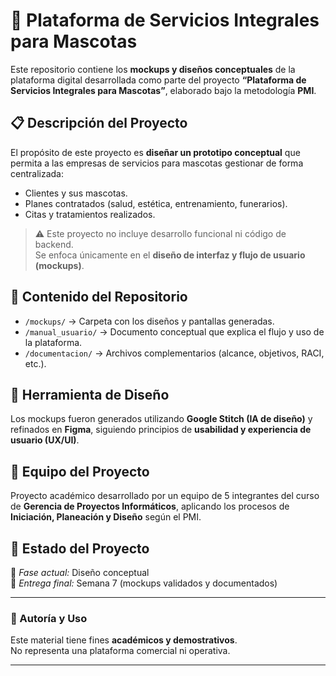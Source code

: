 # 🐶 Plataforma de Servicios Integrales para Mascotas

Este repositorio contiene los **mockups y diseños conceptuales** de la plataforma digital desarrollada como parte del proyecto **“Plataforma de Servicios Integrales para Mascotas”**, elaborado bajo la metodología **PMI**.

## 📋 Descripción del Proyecto
El propósito de este proyecto es **diseñar un prototipo conceptual** que permita a las empresas de servicios para mascotas gestionar de forma centralizada:
- Clientes y sus mascotas.  
- Planes contratados (salud, estética, entrenamiento, funerarios).  
- Citas y tratamientos realizados.  

> ⚠️ Este proyecto no incluye desarrollo funcional ni código de backend.  
> Se enfoca únicamente en el **diseño de interfaz y flujo de usuario (mockups)**.

## 🧩 Contenido del Repositorio
- `/mockups/` → Carpeta con los diseños y pantallas generadas.  
- `/manual_usuario/` → Documento conceptual que explica el flujo y uso de la plataforma.  
- `/documentacion/` → Archivos complementarios (alcance, objetivos, RACI, etc.).

## 🎨 Herramienta de Diseño
Los mockups fueron generados utilizando **Google Stitch (IA de diseño)** y refinados en **Figma**, siguiendo principios de **usabilidad y experiencia de usuario (UX/UI)**.

## 👥 Equipo del Proyecto
Proyecto académico desarrollado por un equipo de 5 integrantes del curso de **Gerencia de Proyectos Informáticos**, aplicando los procesos de **Iniciación, Planeación y Diseño** según el PMI.

## 📅 Estado del Proyecto
📍 *Fase actual:* Diseño conceptual  
📍 *Entrega final:* Semana 7 (mockups validados y documentados)

---

### 🐾 Autoría y Uso
Este material tiene fines **académicos y demostrativos**.  
No representa una plataforma comercial ni operativa.

---
